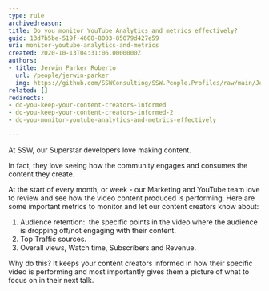 ```yaml
---
type: rule
archivedreason: 
title: Do you monitor YouTube Analytics and metrics effectively?
guid: 13d7b5be-519f-4608-8003-85079d427e59
uri: monitor-youtube-analytics-and-metrics
created: 2020-10-13T04:31:06.0000000Z
authors:
- title: Jerwin Parker Roberto
  url: /people/jerwin-parker
  img: https://github.com/SSWConsulting/SSW.People.Profiles/raw/main/Jerwin-Parker/Images/Jerwin-Parker-Profile.jpg
related: []
redirects:
- do-you-keep-your-content-creators-informed
- do-you-keep-your-content-creators-informed-2
- do-you-monitor-youtube-analytics-and-metrics-effectively

---
```


At SSW, our Superstar developers love making content.

In fact, they love seeing how the community engages and consumes the content they create.

<!--endintro-->

At the start of every month, or week - our Marketing and YouTube team love to review and see how the video content produced is performing. Here are some important metrics to monitor and let our content creators know about:

1. Audience retention:  the specific points in the video where the audience is dropping off/not engaging with their content.
2. Top Traffic sources.
3. Overall views, Watch time, Subscribers and Revenue.

Why do this? It keeps your content creators informed in how their specific video is performing and most importantly gives them a picture of what to focus on in their next talk.
